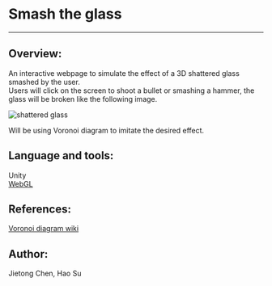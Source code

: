 # Smash the glass

----------

## Overview:  
An interactive webpage to simulate the effect of a 3D shattered glass smashed by the user.  
Users will click on the screen to shoot a bullet or smashing a hammer, the glass will be broken like the following image.  

![shattered glass](http://villa-antonio.info/wp-content/uploads/2018/08/shatter-glass-royalty-free-shattered-pictures-images-and-stock-photos-istock.jpg)  

Will be using Voronoi diagram to imitate the desired effect.  

## Language and tools:  
Unity  
[WebGL](http://learningwebgl.com/blog/?p=11)  

## References:  
[Voronoi diagram wiki](https://en.wikipedia.org/wiki/Voronoi_diagram)  

## Author:  
Jietong Chen, Hao Su
